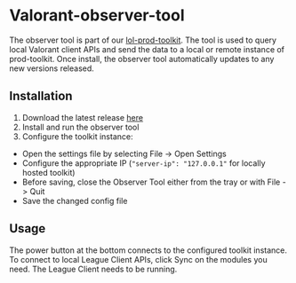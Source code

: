 # Valorant-observer-tool
The observer tool is part of our [lol-prod-toolkit](https://github.com/RCVolus/league-prod-toolkit).
The tool is used to query local Valorant client APIs and send the data to a local or remote instance of prod-toolkit.
Once install, the observer tool automatically updates to any new versions released.

## Installation
1. Download the latest release [here](https://github.com/RCVolus/valorant-observer-tool/releases/latest)
2. Install and run the observer tool
3. Configure the toolkit instance:
* Open the settings file by selecting File -> Open Settings
* Configure the appropriate IP (`"server-ip": "127.0.0.1"` for locally hosted toolkit)
* Before saving, close the Observer Tool either from the tray or with File -> Quit
* Save the changed config file

## Usage
The power button at the bottom connects to the configured toolkit instance.
To connect to local League Client APIs, click Sync on the modules you need. The League Client needs to be running.
